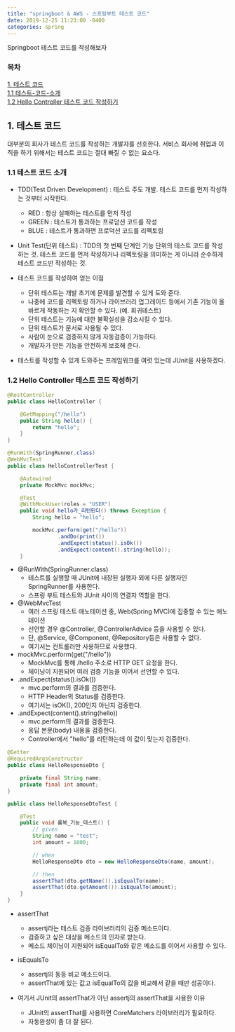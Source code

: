 ```yaml
---
title: "springboot & AWS - 스프링부트 테스트 코드"
date: 2019-12-25 11:23:00 -0400
categories: spring
---
```


Springboot 테스트 코드를 작성해보자

### 목차
[1. 테스트 코드](#1-테스트-코드)<br>
[1.1 테스트-코드-소개](#11-테스트-코드-소개)<br>
[1.2 Hello Controller 테스트 코드 작성하기](#12-hello-controller-테스트-코드-작성하기)<br>

## 1. 테스트 코드
대부분의 회사가 테스트 코드를 작성하는 개발자를 선호한다. 서비스 회사에 취업과 이직을 하기 위해서는 테스트 코드는 절대 빠질 수 없는 요소다.

### 1.1 테스트 코드 소개
- TDD(Test Driven Development) : 테스트 주도 개발. 테스트 코드를 먼저 작성하는 것부터 시작한다.
    - RED : 항상 실패하는 테스트를 먼저 작성
    - GREEN : 테스트가 통과하는 프로덛션 코드를 작성
    - BLUE : 테스트가 통과하면 프로덕션 코드를 리펙토링

- Unit Test(단위 테스트) : TDD의 첫 번째 단계인 기능 단위의 테스트 코드를 작성하는 것. 테스트 코드를 먼저 작성하거나 리펙토링을 의미하는 게 아니라 순수하게 테스트 코드만 작성하는 것.

- 테스트 코드를 작성하여 얻는 이점
    - 단위 테스트는 개발 초기에 문제를 발견할 수 있게 도와 준다.
    - 나중에 코드를 리펙토링 하거나 라이브러리 업그레이드 등에서 기존 기능이 올바르게 작동하는 지 확인할 수 있다. (예. 회귀테스트)
    - 단위 테스트는 기능에 대한 불확실성을 감소시킬 수 있다.
    - 단위 테스트가 문서로 사용될 수 있다.
    - 사람이 눈으로 검증하지 않게 자동검증이 가능하다.
    - 개발자가 만든 기능을 안전하게 보호해 준다.

- 테스트를 작성할 수 있게 도와주는 프레임워크를 여럿 있는데 JUnit을 사용하겠다.

### 1.2 Hello Controller 테스트 코드 작성하기

```java
@RestController
public class HelloController {

    @GetMapping("/hello")
    public String hello() {
        return "hello";
    }
}
```
```java
@RunWith(SpringRunner.class)
@WebMvcTest
public class HelloControllerTest {

    @Autowired
    private MockMvc mockMvc;

    @Test
    @WithMockUser(roles = "USER")
    public void hello가_리턴된다() throws Exception {
        String hello = "hello";

        mockMvc.perform(get("/hello"))
                .andDo(print())
                .andExpect(status().isOk())
                .andExpect(content().string(hello));
    }
```
- @RunWith(SpringRunner.class)
    - 테스트를 실행할 때 JUnit에 내장된 실행자 외에 다른 실행자인 SpringRunner를 사용한다.
    - 스프링 부트 테스트와 JUnit 사이의 연결자 역할을 한다.
- @WebMvcTest
    - 여러 스프링 테스트 애노테이션 중, Web(Spring MVC)에 집중할 수 있는 애노테이션
    - 선언할 경우 @Controller, @ControllerAdvice 등을 사용할 수 있다.
    - 단, @Service, @Component, @Repository등은 사용할 수 없다.
    - 여기서는 컨트롤러만 사용하므로 사용했다.
- mockMvc.perform(get("/hello"))
    - MockMvc를 통해 /hello 주소로 HTTP GET 요청을 한다.
    - 체이닝이 지원되어 여러 검증 기능을 이어서 선언할 수 있다.
- .andExpect(status().isOk())
    - mvc.perform의 결과를 검증한다.
    - HTTP Header의 Status를 검증한다.
    - 여기서는 isOK(), 200인지 아닌지 검증한다.
- .andExpect(content().string(hello))
    - mvc.perform의 결과를 검증한다.
    - 응답 본문(body) 내용을 검증한다.
    - Controller에서 "hello"를 리턴하는데 이 값이 맞는지 검증한다.

```java
@Getter
@RequiredArgsConstructor
public class HelloResponseDto {

    private final String name;
    private final int amount;
}
```
```java
public class HelloResponseDtoTest {

    @Test
    public void 롬복_기능_테스트() {
        // given
        String name = "test";
        int amount = 1000;

        // when
        HelloResponseDto dto = new HelloResponseDto(name, amount);

        // then
        assertThat(dto.getName()).isEqualTo(name);
        assertThat(dto.getAmount()).isEqualTo(amount);
    }
}
```
- assertThat
    - assertj라는 테스트 검증 라이브러리의 검증 메소드이다.
    - 검증하고 싶은 대상을 메소드의 인자로 받는다.
    - 메소드 체이닝이 지원되어 isEqualTo와 같은 메소드를 이어서 사용할 수 있다.
- isEqualsTo
    - assertj의 동등 비교 메소드이다.
    - assertThat에 있는 값고 isEqualTo의 값을 비교해서 같을 때만 성공이다.

- 여기서 JUnit의 assertThat가 아닌 assertj의 assertThat을 사용한 이유
    - JUnit의 assertThat를 사용하면 CoreMatchers 라이브러리가 필요하다.
    - 자동완성이 좀 더 잘 된다.